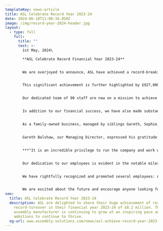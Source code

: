 ```yaml
---
templateKey: news-article
title: ASL Celebrate Record Year 2023-24
date: 2024-06-18T11:00:34.050Z
image: /img/record-year-2024-header.jpg
layout:
  - type: full
    full:
      title: ""
      text: >-
        1st May, 2024\

        **ASL Celebrate Record Financial Year 2023-24**


        We are overjoyed to announce, ASL have achieved a record-breaking financial year with a remarkable turnover of £8.2 million. 


        This significant achievement is further highlighted by £927,000 of brand-new business secured over the past year, showcasing our strong growth and strategic success.


        Our dedicated team of 90 staff are now on a mission to achieve £10 million turnover by 2026, and we are putting in the plans to accommodate for the expansion. We are currently planning one of biggest renovation projects to date, which is to construct a construct a mezzanine within the factory that will create additional office space to support an extra 20 employees.


        In addition to our financial success, we have also made substantial investments in infrastructure and workforce. Recent expenditures include £100,000 on solar panels and £75,000 on a state-of-the-art stock system with two new stock controllers. These investments reflect our commitment to innovation, sustainability, and operational excellence, aiming to enhance efficiency and build customer trust.


        As a family-owned business, managed by siblings Gareth, Sophie, and Oliver Balshaw, we are thrilled with this year's achievements and optimistic about future growth. 


        Gareth Balshaw, our Managing Director, expressed his gratitude: 


        ***"It is an incredible privilege to run the company and work with such a dedicated team. The commitment and passion from all our staff have been key to our success, leading to record order books and sales figures."***


        Our dedication to our employees is evident in the notable milestones achieved by several team members. Over the past year, Rob Parkinson celebrated his 20-year anniversary, incredibly without a day off sick! Michele Barnes also reached a major milestone, celebrating her 10th year of service. 


        We have rightfully recognized and promoted several employees: Adam Tunnah to Costing Supervisor, Adam Walsh to Junior Engineer, Petronela Bordeianu to Team Leader, Madalina Tecucianu to Purchase Ledger, and Melania Rovetto to Production Supervisor.


        We are excited about the future and encourage anyone looking for a production operator role to apply by emailing: [aubrey.oldham@assembly-solutions.com](<>) and [phil.beales@assembly-solutions.com](<>).
seo:
  title: ASL Celebrate Record Year 2023-24
  description: ASL are delighted to share their huge achievement of reaching a
    record-turnover in their financial year 2023-24 of £8.2 million. The cable
    assembly manufacturer is continuing to grow at an inspiring pace and has big
    ambitions to continue to thrive.
  og-url: www.assembly-solutions.com/news/asl-achieve-record-year-2023-24
---
```

